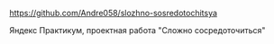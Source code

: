 https://github.com/Andre058/slozhno-sosredotochitsya

Яндекс Практикум, проектная работа "Сложно сосредоточиться"
